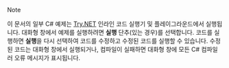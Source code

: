 
> [!NOTE]
> 이 문서의 일부 C# 예제는 [Try.NET](https://try.dot.net) 인라인 코드 실행기 및 플레이그라운드에서 실행됩니다. 대화형 창에서 예제를 실행하려면 **실행** 단추(있는 경우)를 선택합니다. 코드를 실행하면 **실행**을 다시 선택하여 코드를 수정하고 수정된 코드를 실행할 수 있습니다. 수정된 코드는 대화형 창에서 실행되거나, 컴파일이 실패하면 대화형 창에 모든 C# 컴파일러 오류 메시지가 표시됩니다.  